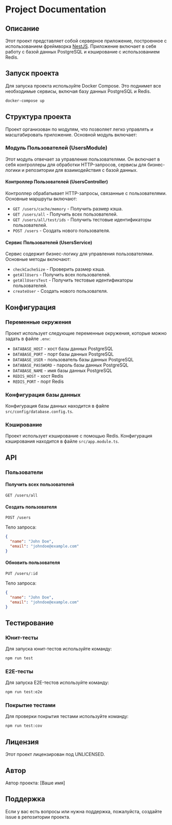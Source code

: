 # Project Documentation

## Описание

Этот проект представляет собой серверное приложение, построенное с использованием фреймворка [NestJS](https://nestjs.com/). Приложение включает в себя работу с базой данных PostgreSQL и кэширование с использованием Redis.

## Запуск проекта

Для запуска проекта используйте Docker Compose. Это поднимет все необходимые сервисы, включая базу данных PostgreSQL и Redis.

```bash
docker-compose up
```

## Структура проекта

Проект организован по модулям, что позволяет легко управлять и масштабировать приложение. Основной модуль включает:

### Модуль Пользователей (UsersModule)

Этот модуль отвечает за управление пользователями. Он включает в себя контроллеры для обработки HTTP-запросов, сервисы для бизнес-логики и репозитории для взаимодействия с базой данных.

#### Контроллер Пользователей (UsersController)

Контроллер обрабатывает HTTP-запросы, связанные с пользователями. Основные маршруты включают:

- `GET /users/cache/memory` - Получить размер кэша.
- `GET /users/all` - Получить всех пользователей.
- `GET /users/all/test/ids` - Получить тестовые идентификаторы пользователей.
- `POST /users` - Создать нового пользователя.

#### Сервис Пользователей (UsersService)

Сервис содержит бизнес-логику для управления пользователями. Основные методы включают:

- `checkCacheSize` - Проверить размер кэша.
- `getAllUsers` - Получить всех пользователей.
- `getAllUsersTest` - Получить тестовые идентификаторы пользователей.
- `createUser` - Создать нового пользователя.

## Конфигурация

### Переменные окружения

Проект использует следующие переменные окружения, которые можно задать в файле `.env`:

- `DATABASE_HOST` - хост базы данных PostgreSQL
- `DATABASE_PORT` - порт базы данных PostgreSQL
- `DATABASE_USER` - пользователь базы данных PostgreSQL
- `DATABASE_PASSWORD` - пароль базы данных PostgreSQL
- `DATABASE_NAME` - имя базы данных PostgreSQL
- `REDIS_HOST` - хост Redis
- `REDIS_PORT` - порт Redis

### Конфигурация базы данных

Конфигурация базы данных находится в файле `src/config/database.config.ts`.

### Кэширование

Проект использует кэширование с помощью Redis. Конфигурация кэширования находится в файле `src/app.module.ts`.

## API

### Пользователи

#### Получить всех пользователей

```http
GET /users/all
```

#### Создать пользователя

```http
POST /users
```

Тело запроса:

```json
{
  "name": "John Doe",
  "email": "johndoe@example.com"
}
```

#### Обновить пользователя

```http
PUT /users/:id
```

Тело запроса:

```json
{
  "name": "John Doe",
  "email": "johndoe@example.com"
}
```

## Тестирование

### Юнит-тесты

Для запуска юнит-тестов используйте команду:

```bash
npm run test
```

### E2E-тесты

Для запуска E2E-тестов используйте команду:

```bash
npm run test:e2e
```

### Покрытие тестами

Для проверки покрытия тестами используйте команду:

```bash
npm run test:cov
```

## Лицензия

Этот проект лицензирован под UNLICENSED.

## Автор

Автор проекта: [Ваше имя]

## Поддержка

Если у вас есть вопросы или нужна поддержка, пожалуйста, создайте issue в репозитории проекта.
